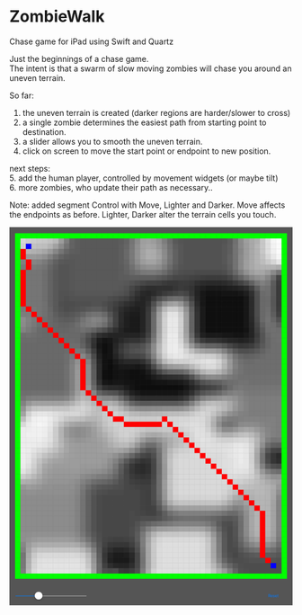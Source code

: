 # ZombieWalk
Chase game for iPad using Swift and Quartz

Just the beginnings of a chase game.\
The intent is that a swarm of slow moving zombies will chase you around an uneven terrain.

So far:
1. the uneven terrain is created (darker regions are harder/slower to cross)
2. a single zombie determines the easiest path from starting point to destination.
3. a slider allows you to smooth the uneven terrain.
4. click on screen to move the start point or endpoint to new position.

next steps:\
5. add the human player, controlled by movement widgets (or maybe tilt)\
6. more zombies,  who update their path as necessary..

Note: added segment Control with Move, Lighter and Darker.
Move affects the endpoints as before.
Lighter, Darker alter the terrain cells you touch.

![Screenshot](screenshot.png)

